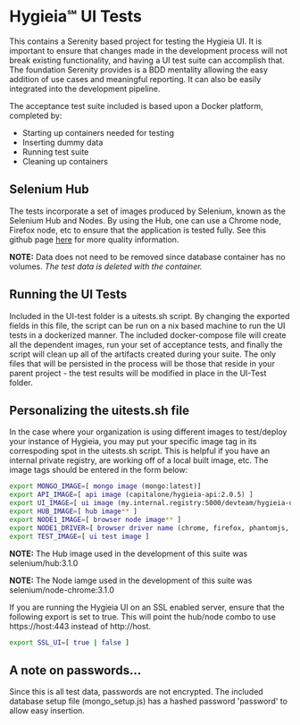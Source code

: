# Hygieia℠ UI Tests

This contains a Serenity based project for testing the Hygieia UI. It is important to ensure that changes made in the development process will not break existing functionality, and having a UI test suite can accomplish that. The foundation Serenity provides is a BDD mentality allowing the easy addition of use cases and meaningful reporting. It can also be easily integrated into the development pipeline.

The acceptance test suite included is based upon a Docker platform, completed by:
* Starting up containers needed for testing
* Inserting dummy data
* Running test suite
* Cleaning up containers

## Selenium Hub

The tests incorporate a set of images produced by Selenium, known as the Selenium Hub and Nodes. By using the Hub, one can use a Chrome node, Firefox node, etc to ensure that the application is tested fully. See this github page [here](https://github.com/SeleniumHQ/docker-selenium) for more quality information.

**NOTE:** Data does not need to be removed since database container has no volumes. *The test data is deleted with the container.*

## Running the UI Tests

Included in the UI-test folder is a uitests.sh script. By changing the exported fields in this file, the script can be run on a nix based machine to run the UI tests in a dockerized manner. The included docker-compose file will create all the dependent images, run your set of acceptance tests, and finally the script will clean up all of the artifacts created during your suite. The only files that will be persisted in the process will be those that reside in your parent project - the test results will be modified in place in the UI-Test folder.


## Personalizing the uitests.sh file

In the case where your organization is using different images to test/deploy your instance of Hygieia, you may put your specific image tag in its correspoding spot in the uitests.sh script. This is helpful if you have an internal private registry, are working off of a local built image, etc. The image tags should be entered in the form below:

```bash
export MONGO_IMAGE=[ mongo image (mongo:latest)]
export API_IMAGE=[ api image (capitalone/hygieia-api:2.0.5) ]
export UI_IMAGE=[ ui image (my.internal.registry:5000/devteam/hygieia-ui) ]
export HUB_IMAGE=[ hub image** ]
export NODE1_IMAGE=[ browser node image** ]
export NODE1_DRIVER=[ browser driver name (chrome, firefox, phantomjs, etc) ]
export TEST_IMAGE=[ ui test image ]
```
**NOTE:** The Hub image used in the development of this suite was selenium/hub:3.1.0

**NOTE:** The Node iamge used in the development of this suite was selenium/node-chrome:3.1.0

If you are running the Hygieia UI on an SSL enabled server, ensure that the following export is set to true. This will point the hub/node combo to use https://host:443 instead of http://host.

```bash
export SSL_UI=[ true | false ]
```

## A note on passwords...

Since this is all test data, passwords are not encrypted. The included database setup file (mongo_setup.js) has a hashed password 'password' to allow easy insertion.
